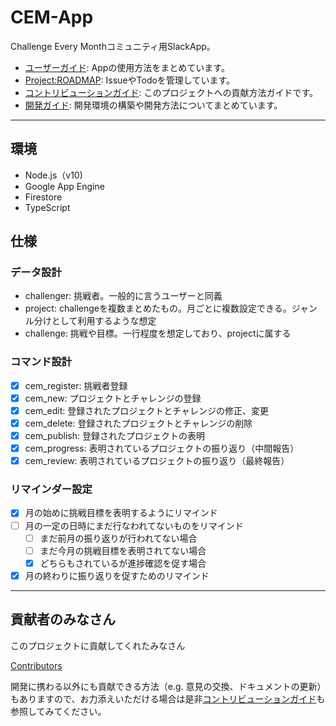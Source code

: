 # CEM-App
Challenge Every Monthコミュニティ用SlackApp。

+ [ユーザーガイド](https://github.com/challenge-every-month/cem-app/wiki/ユーザーガイド): Appの使用方法をまとめています。
+ [Project:ROADMAP](https://github.com/challenge-every-month/cem-app/projects/1): IssueやTodoを管理しています。
+ [コントリビューションガイド](https://github.com/challenge-every-month/cem-app/blob/master/.github/CONTRIBUTING.md): このプロジェクトへの貢献方法ガイドです。
+ [開発ガイド](https://github.com/challenge-every-month/cem-app/wiki/開発ガイド): 開発環境の構築や開発方法についてまとめています。

- - -

## 環境
+ Node.js（v10)
+ Google App Engine
+ Firestore
+ TypeScript

## 仕様
### データ設計
+ challenger: 挑戦者。一般的に言うユーザーと同義
+ project: challengeを複数まとめたもの。月ごとに複数設定できる。ジャンル分けとして利用するような想定
+ challenge: 挑戦や目標。一行程度を想定しており、projectに属する

### コマンド設計
+ [x] cem_register: 挑戦者登録
+ [x] cem_new: プロジェクトとチャレンジの登録
+ [x] cem_edit: 登録されたプロジェクトとチャレンジの修正、変更
+ [x] cem_delete: 登録されたプロジェクトとチャレンジの削除
+ [x] cem_publish: 登録されたプロジェクトの表明
+ [x] cem_progress: 表明されているプロジェクトの振り返り（中間報告）
+ [x] cem_review: 表明されているプロジェクトの振り返り（最終報告）

### リマインダー設定
+ [x] 月の始めに挑戦目標を表明するようにリマインド
+ [ ] 月の一定の日時にまだ行なわれてないものをリマインド
  + [ ] まだ前月の振り返りが行われてない場合
  + [ ] まだ今月の挑戦目標を表明されてない場合
  + [x] どちらもされているが進捗確認を促す場合
+ [x] 月の終わりに振り返りを促すためのリマインド

- - -
## 貢献者のみなさん
このプロジェクトに貢献してくれたみなさん

[Contributors](https://github.com/challenge-every-month/cem-app/graphs/contributors)

開発に携わる以外にも貢献できる方法（e.g. 意見の交換、ドキュメントの更新）もありますので、お力添えいただける場合は是非[コントリビューションガイド](https://github.com/challenge-every-month/cem-app/blob/master/.github/CONTRIBUTING.md)も参照してみてください。
